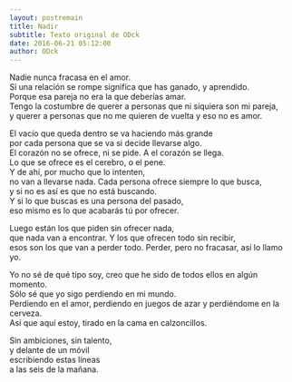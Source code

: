 ```yaml
---
layout: postremain
title: Nadir
subtitle: Texto original de ODck
date: 2016-06-21 05:12:00
author: ODck
---
```


Nadie nunca fracasa en el amor.  
Si una relación se rompe significa que has ganado, y aprendido.  
Porque esa pareja no era la que deberías amar.  
Tengo la costumbre de querer a personas que ni siquiera son mi pareja,  
y querer a personas que no me quieren de vuelta y eso no es amor.  

El vacío que queda dentro se va haciendo más grande  
por cada persona que se va si decide llevarse algo.  
El corazón no se ofrece, ni se pide. A el corazón se llega.  
Lo que se ofrece es el cerebro, o el pene.  
Y de ahí, por mucho que lo intenten,  
no van a llevarse nada. Cada persona ofrece siempre lo que busca,  
y si no es así es que no está buscando.  
Y si lo que buscas es una persona del pasado,  
eso mismo es lo que acabarás tú por ofrecer.  

Luego están los que piden sin ofrecer nada,  
que nada van a encontrar. Y los que ofrecen todo sin recibir,  
esos son los que van a perder todo. Perder, pero no fracasar, así lo llamo yo.  

Yo no sé de qué tipo soy, creo que he sido de todos ellos en algún momento.  
Sólo sé que yo sigo perdiendo en mi mundo.  
Perdiendo en el amor, perdiendo en juegos de azar y perdiéndome en la cerveza.  
Así que aquí estoy, tirado en la cama en calzoncillos.  

Sin ambiciones, sin talento,  
y delante de un móvil  
escribiendo estas líneas  
a las seis de la mañana.  